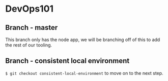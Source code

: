 # DevOps101

## Branch - master

This branch only has the node app, we will be branching off of this to add
the rest of our tooling.

## Branch - consistent local environment

`$ git checkout consistent-local-environment` to move on to the next step.

